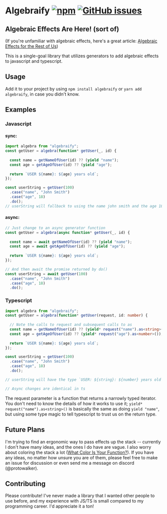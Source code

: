 # Algebraify [![npm](https://img.shields.io/npm/v/algebraify?style=for-the-badge)](https://www.npmjs.com/package/algebraify)  [![GitHub issues](https://img.shields.io/github/issues/protowalker/algebraify?style=for-the-badge)](https://github.com/Protowalker/algebraify/issues)

## Algebraic Effects Are Here! (sort of)

(If you're unfamiliar with algebraic effects, here's a great article: [Algebraic Effects for the Rest of Us](https://overreacted.io/algebraic-effects-for-the-rest-of-us/))

This is a single-goal library that utilizes generators to add algebraic effects to javascript and typescript.

## Usage
Add it to your project by using `npm install algebraify` or `yarn add algebraify`, in case you didn't know.

## Examples

### Javascript
#### sync:
```js
import algebra from "algebraify";
const getUser = algebra(function* getUser(_, id) {
  
  const name = getNameOfUser(id) ?? (yield "name");
  const age = getAgeOfUser(id) ?? (yield "age");
  
  return `USER ${name}: ${age} years old`;
});

const userString = getUser(100)
  .case("name", "John Smith")
  .case("age", 18)
  .do();
// userString will fallback to using the name john smith and the age 18 if those respective calls fail

```


#### async:
```js
// Just change to an async generator function
const getUser = algebra(async function* getUser(_, id) {
  
  const name = await getNameOfUser(id) ?? (yield "name");
  const age = await getAgeOfUser(id) ?? (yield "age");
  
  return `USER ${name}: ${age} years old`;
});

// And then await the promise returned by do()
const userString = await getUser(100)
  .case("name", "John Smith")
  .case("age", 18)
  .do();
```


### Typescript
```ts
import algebra from "algebraify";
const getUser = algebra(function* getUser(request, id: number) {
  
  // Note the calls to request and subsequent calls to as
  const name = getNameOfUser(id) ?? (yield* request("name").as<string>());
  const age = getAgeOfUser(id) ?? (yield* request("age").as<number>());
  
  return `USER ${name}: ${age} years old`;
});

const userString = getUser(100)
  .case("name", "John Smith")
  .case("age", 18)
  .do();

// userString will have the type `USER: ${string}: ${number} years old`

// Async changes are identical in ts
```

The request parameter is a function that returns a narrowly typed iterator. You don't need to know the details of how it works to use it; `yield* request("name").as<string>()` is basically the same as doing `yield "name"`, but using some type magic to tell typescript to trust us on the return type.

## Future Plans
I'm trying to find an ergonomic way to pass effects up the stack -- currently I don't have many ideas, and the ones I do have are vague. I also worry about coloring the stack a lot ([What Color Is Your Function?](https://journal.stuffwithstuff.com/2015/02/01/what-color-is-your-function/)). If you have any ideas, no matter how unsure you are of them, please feel free to make an issue for discussion or even send me a message on discord (@protowalker).

## Contributing
Please contribute! I've never made a library that I wanted other people to use before, and my experience with JS/TS is small compared to my programming career. I'd appreciate it a ton!

